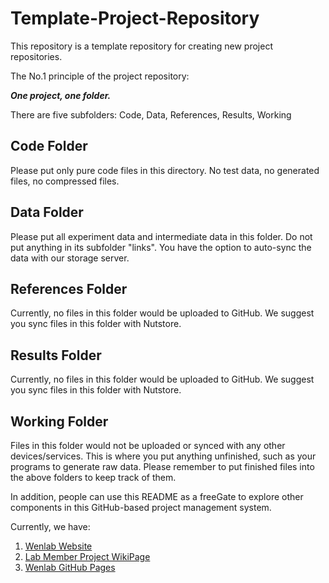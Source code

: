 # Template-Project-Repository
This repository is a template repository for creating new project repositories.

The No.1 principle of the project repository: 

_**One project, one folder.**_

There are five subfolders: Code, Data, References, Results, Working
## Code Folder
Please put only pure code files in this directory. No test data, no generated files, no compressed files.

## Data Folder
Please put all experiment data and intermediate data in this folder. Do not put anything in its subfolder "links".
You have the option to auto-sync the data with our storage server.

## References Folder
Currently, no files in this folder would be uploaded to GitHub. We suggest you sync files in this folder with Nutstore.

## Results Folder
Currently, no files in this folder would be uploaded to GitHub. We suggest you sync files in this folder with Nutstore.

## Working Folder
Files in this folder would not be uploaded or synced with any other devices/services. This is where you put anything unfinished, such as your programs to generate raw data. Please remember to put finished files into the above folders to keep track of them.


In addition, people can use this README as a freeGate to explore other components in this GitHub-based project management system.

Currently, we have:
1. [Wenlab Website][1]
2. [Lab Member Project WikiPage][2]
3. [Wenlab GitHub Pages][3]



[1]: http://www.wenlab.org/
[2]: http://222.195.69.24/wiki/Quan_projects
[3]: https://wenlab.github.io./
